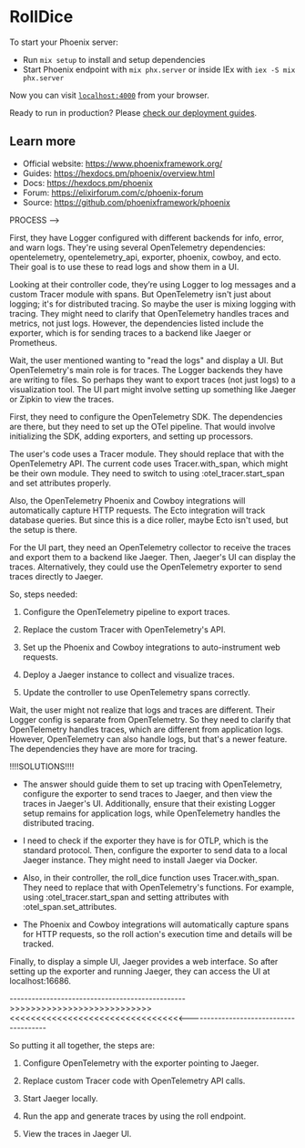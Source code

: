 # RollDice

To start your Phoenix server:

  * Run `mix setup` to install and setup dependencies
  * Start Phoenix endpoint with `mix phx.server` or inside IEx with `iex -S mix phx.server`

Now you can visit [`localhost:4000`](http://localhost:4000) from your browser.

Ready to run in production? Please [check our deployment guides](https://hexdocs.pm/phoenix/deployment.html).

## Learn more

  * Official website: https://www.phoenixframework.org/
  * Guides: https://hexdocs.pm/phoenix/overview.html
  * Docs: https://hexdocs.pm/phoenix
  * Forum: https://elixirforum.com/c/phoenix-forum
  * Source: https://github.com/phoenixframework/phoenix


PROCESS -->

First, they have Logger configured with different backends for info, error, and warn logs. They're using several OpenTelemetry dependencies: opentelemetry, opentelemetry_api, exporter, phoenix, cowboy, and ecto. Their goal is to use these to read logs and show them in a UI.

Looking at their controller code, they’re using Logger to log messages and a custom Tracer module with spans. But OpenTelemetry isn't just about logging; it's for distributed tracing. So maybe the user is mixing logging with tracing. They might need to clarify that OpenTelemetry handles traces and metrics, not just logs. However, the dependencies listed include the exporter, which is for sending traces to a backend like Jaeger or Prometheus.

Wait, the user mentioned wanting to "read the logs" and display a UI. But OpenTelemetry's main role is for traces. The Logger backends they have are writing to files. So perhaps they want to export traces (not just logs) to a visualization tool. The UI part might involve setting up something like Jaeger or Zipkin to view the traces.

First, they need to configure the OpenTelemetry SDK. The dependencies are there, but they need to set up the OTel pipeline. That would involve initializing the SDK, adding exporters, and setting up processors.

The user's code uses a Tracer module. They should replace that with the OpenTelemetry API. The current code uses Tracer.with_span, which might be their own module. They need to switch to using :otel_tracer.start_span and set attributes properly.

Also, the OpenTelemetry Phoenix and Cowboy integrations will automatically capture HTTP requests. The Ecto integration will track database queries. But since this is a dice roller, maybe Ecto isn't used, but the setup is there.

For the UI part, they need an OpenTelemetry collector to receive the traces and export them to a backend like Jaeger. Then, Jaeger's UI can display the traces. Alternatively, they could use the OpenTelemetry exporter to send traces directly to Jaeger.


So, steps needed:

1. Configure the OpenTelemetry pipeline to export traces.

2. Replace the custom Tracer with OpenTelemetry's API.

3. Set up the Phoenix and Cowboy integrations to auto-instrument web requests.

4. Deploy a Jaeger instance to collect and visualize traces.

5. Update the controller to use OpenTelemetry spans correctly.

Wait, the user might not realize that logs and traces are different. Their Logger config is separate from OpenTelemetry. So they need to clarify that OpenTelemetry handles traces, which are different from application logs. However, OpenTelemetry can also handle logs, but that's a newer feature. The dependencies they have are more for tracing.


!!!!SOLUTIONS!!!!

- The answer should guide them to set up tracing with OpenTelemetry, configure the exporter to send traces to Jaeger, and then view the traces in Jaeger's UI. Additionally, ensure that their existing Logger setup remains for application logs, while OpenTelemetry handles the distributed tracing.

- I need to check if the exporter they have is for OTLP, which is the standard protocol. Then, configure the exporter to send data to a local Jaeger instance. They might need to install Jaeger via Docker.

- Also, in their controller, the roll_dice function uses Tracer.with_span. They need to replace that with OpenTelemetry's functions. For example, using :otel_tracer.start_span and setting attributes with :otel_span.set_attributes.

- The Phoenix and Cowboy integrations will automatically capture spans for HTTP requests, so the roll action's execution time and details will be tracked.

Finally, to display a simple UI, Jaeger provides a web interface. So after setting up the exporter and running Jaeger, they can access the UI at localhost:16686.

------------------------------------------------>>>>>>>>>>>>>>>>>>>>>>>>>>><<<<<<<<<<<<<<<<<<<<<<<<<<<<<<<<<---------------------------------------


So putting it all together, the steps are:

1. Configure OpenTelemetry with the exporter pointing to Jaeger.

2. Replace custom Tracer code with OpenTelemetry API calls.

3. Start Jaeger locally.

4. Run the app and generate traces by using the roll endpoint.

5. View the traces in Jaeger UI.




